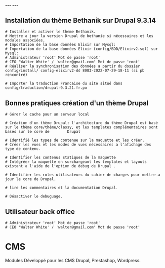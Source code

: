 #### ---   --- ###


## Installation du  thème Bethanik sur Drupal 9.3.14

    # Installer et activer le theme Bethanik.
    # Mettre a jour la version Drupal de bethanie si nécessaires et les modules associées.
    # Importation de la base données Elixir sur Mysql:  
    # Importation de la base données Elixir (config/BDD/Elixirv2.sql) sur Mysql:  
    # Administrateur 'root' Mot de passe 'root'
    # CEO 'Walter White' / 'walter@gmail.com' Mot de passe 'root'
    # Réaliser la synchronisation des données a partir du dossier config/install/ config-elixirv2-dd 8083-2022-07-29-18-11 (si pb rencontré)

    # Importer la traduction Francaise du site situé dans config/traduction/drupal-9.3.21.fr.po


## Bonnes pratiques création d'un thème Drupal

    # Gérer le cache pour un serveur local

    # Création d'un thème Drupal: l'architecture du thème Drupal est basé sur le thème core/thème/classy, et les templates complémentaires sont basés sur le core de        Drupal 

    # Identifié les types de contenue sur la maquette et les créer.
    # Créer les vues et les modes de vues nécessaires a l'afichage des type de contenu.

    # Identifier les contenus statiques de la maquette 
    # Intégréer la maquette en surchargeant les templates et layouts existant a l'aide de l'option de debug de Drupal .

    # Identifier les roles utilisateurs du cahier de charges pour mettre a jour le core de Drupal. 

    # lire les commentaires et la documentation Drupal.
    
    # Désactiver le debuguage.


## Utilisateur back office

    # Administrateur 'root' Mot de passe 'root'
    # CEO 'Walter White' / 'walter@gmail.com' Mot de passe 'root'


# CMS
Modules Développé pour les CMS Drupal, Prestashop, Wordpress.
